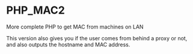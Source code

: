 # PHP_MAC2
More complete PHP to get MAC from machines on LAN

This version also gives you if the user comes from behind a proxy or not, and also outputs the hostname and MAC address. 
